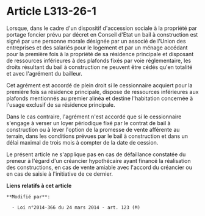 # Article L313-26-1

Lorsque, dans le cadre d'un dispositif d'accession sociale à la propriété par portage foncier prévu par décret en Conseil
d'Etat un bail à construction est signé par une personne morale désignée par un associé de l'Union des entreprises et des
salariés pour le logement et par un ménage accédant pour la première fois à la propriété de sa résidence principale et
disposant de ressources inférieures à des plafonds fixés par voie réglementaire, les droits résultant du bail à construction
ne peuvent être cédés qu'en totalité et avec l'agrément du bailleur. 

Cet agrément est accordé de plein droit si le cessionnaire acquiert pour la première fois sa résidence principale, dispose de
ressources inférieures aux plafonds mentionnés au premier alinéa et destine l'habitation concernée à l'usage exclusif de sa
résidence principale. 

Dans le cas contraire, l'agrément n'est accordé que si le cessionnaire s'engage à verser un loyer périodique fixé par le
contrat de bail à construction ou à lever l'option de la promesse de vente afférente au terrain, dans les conditions prévues
par le bail à construction et dans un délai maximal de trois mois à compter de la date de cession. 

Le présent article ne s'applique pas en cas de défaillance constatée du preneur à l'égard d'un créancier hypothécaire ayant
financé la réalisation des constructions, en cas de vente amiable avec l'accord du créancier ou en cas de saisie à
l'initiative de ce dernier.

**Liens relatifs à cet article**

	**Modifié par**:

	  - Loi n°2014-366 du 24 mars 2014 - art. 123 (M)
